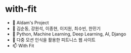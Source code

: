 # with-fit

- 👋 AIdam's Project
- 👀 김순동, 강원석, 이종현, 이지원, 최수빈, 한민기
- 🌱 Python, Machine Learning, Deep Learning, AI, Django
- 💞️ 다중 모션 인식을 활용한 피트니스 웹 사이트
- 📫 With Fit

<!---
jonaheey/with-fit is a ✨ special ✨ repository because its `README.md` (this file) appears on your GitHub profile.
You can click the Preview link to take a look at your changes.
--->
